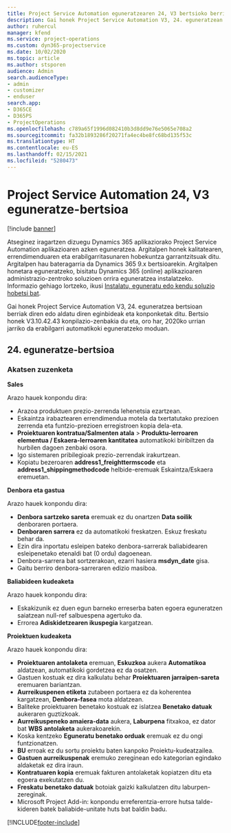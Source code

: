 ```yaml
---
title: Project Service Automation eguneratzearen 24, V3 bertsioko berrikuntzak edo aldaketak
description: Gai honek Project Service Automation V3, 24. eguneratzean erabilgarri dauden eginbideak eta konponketak ditu.
author: ruhercul
manager: kfend
ms.service: project-operations
ms.custom: dyn365-projectservice
ms.date: 10/02/2020
ms.topic: article
ms.author: stsporen
audience: Admin
search.audienceType:
- admin
- customizer
- enduser
search.app:
- D365CE
- D365PS
- ProjectOperations
ms.openlocfilehash: c789a65f1996d082410b3d8dd9e76e5065e708a2
ms.sourcegitcommit: fa32b1893286f20271fa4ec4be8fc68bd135f53c
ms.translationtype: HT
ms.contentlocale: eu-ES
ms.lasthandoff: 02/15/2021
ms.locfileid: "5280473"
---
```

# <a name="project-service-automation-update-release-24-v3"></a>Project Service Automation 24, V3 eguneratze-bertsioa

[!include [banner](../includes/psa-now-project-operations.md)]

Atseginez iragartzen dizuegu Dynamics 365 aplikaziorako Project Service Automation aplikazioaren azken eguneratzea. Argitalpen honek kalitatearen, errendimenduaren eta erabilgarritasunaren hobekuntza garrantzitsuak ditu. Argitalpen hau bateragarria da Dynamics 365 9.x bertsioarekin. Argitalpen honetara eguneratzeko, bisitatu Dynamics 365 (online) aplikazioaren administrazio-zentroko soluzioen orrira eguneratzea instalatzeko. Informazio gehiago lortzeko, ikusi [Instalatu, eguneratu edo kendu soluzio hobetsi bat](https://docs.microsoft.com/power-platform/admin/install-remove-preferred-solution).

Gai honek Project Service Automation V3, 24. eguneratzea bertsioan berriak diren edo aldatu diren eginbideak eta konponketak ditu. Bertsio honek V3.10.42.43 konpilazio-zenbakia du eta, oro har, 2020ko urrian jarriko da erabilgarri automatikoki eguneratzeko moduan.

## <a name="update-release-24"></a>24. eguneratze-bertsioa

### <a name="bug-fixes"></a>Akatsen zuzenketa

**Sales**

Arazo hauek konpondu dira:

- Arazoa produktuen prezio-zerrenda lehenetsia ezartzean.
- Eskaintza irabaztearen errendimendua motela da txertatutako prezioen zerrenda eta funtzio-prezioen erregistroen kopia dela-eta.
- **Proiektuaren kontratua/Salmenten atala** > **Produktu-lerroaren elementua / Eskaera-lerroaren kantitatea** automatikoki biribiltzen da hurbilen dagoen zenbaki osora.
- Igo sistemaren pribilegioak prezio-zerrendak irakurtzean.
- Kopiatu bezeroaren **address1_freighttermscode** eta **address1_shippingmethodcode** helbide-eremuak Eskaintza/Eskaera eremuetan. 


**Denbora eta gastua**

Arazo hauek konpondu dira:

- **Denbora sartzeko sareta** eremuak ez du onartzen **Data soilik** denboraren portaera.
- **Denboraren sarrera** ez da automatikoki freskatzen. Eskuz freskatu behar da.
- Ezin dira inportatu esleipen bateko denbora-sarrerak baliabidearen esleipenetako etenaldi bat (0 ordu) dagoenean.
- Denbora-sarrera bat sortzerakoan, ezarri hasiera **msdyn_date** gisa.
- Gaitu berriro denbora-sarreraren edizio masiboa.

**Baliabideen kudeaketa**

Arazo hauek konpondu dira:

- Eskakizunik ez duen egun barneko erreserba baten egoera eguneratzen saiatzean null-ref salbuespena agertuko da.
- Errorea **Adiskidetzearen ikuspegia** kargatzean.


**Proiektuen kudeaketa**

Arazo hauek konpondu dira:

- **Proiektuaren antolaketa** eremuan, **Eskuzkoa** aukera **Automatikoa** aldatzean, automatikoki gordetzea ez da osatzen.
- Gastuen kostuak ez dira kalkulatu behar **Proiektuaren jarraipen-sareta** eremuaren bariantzan.
- **Aurreikuspenen etiketa** zutabeen portaera ez da koherentea kargatzean, **Denbora-fasea** mota aldatzean.
- Baliteke proiektuaren benetako kostuak ez islatzea **Benetako datuak** aukeraren guztizkoak.
- **Aurreikuspeneko amaiera-data** aukera, **Laburpena** fitxakoa, ez dator bat **WBS antolaketa** aukerakoarekin.
- Koska kentzeko **Eguneratu benetako orduak** eremuak ez du ongi funtzionatzen.
- **BU** erroak ez du sortu proiektu baten kanpoko Proiektu-kudeatzailea.
- **Gastuen aurreikuspenak** eremuko zereginean edo kategorian egindako aldaketak ez dira iraun.
- **Kontratuaren kopia** eremuak fakturen antolaketak kopiatzen ditu eta egoera exekutatzen du.
- **Freskatu benetako datuak** botoiak gaizki kalkulatzen ditu laburpen-zereginak.
- Microsoft Project Add-in: konpondu erreferentzia-errore hutsa talde-kideren batek baliabide-unitate huts bat baldin badu.



[!INCLUDE[footer-include](../includes/footer-banner.md)]